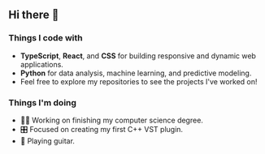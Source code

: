 ## Hi there 👋

### Things I code with 
- **TypeScript**, **React**, and **CSS** for building responsive and dynamic web applications.
- **Python** for data analysis, machine learning, and predictive modeling.
- Feel free to explore my repositories to see the projects I've worked on!

### Things I'm doing
- 👨‍💻 Working on finishing my computer science degree. 
- 🎛️ Focused on creating my first C++ VST plugin.
- 🎸 Playing guitar.
  






